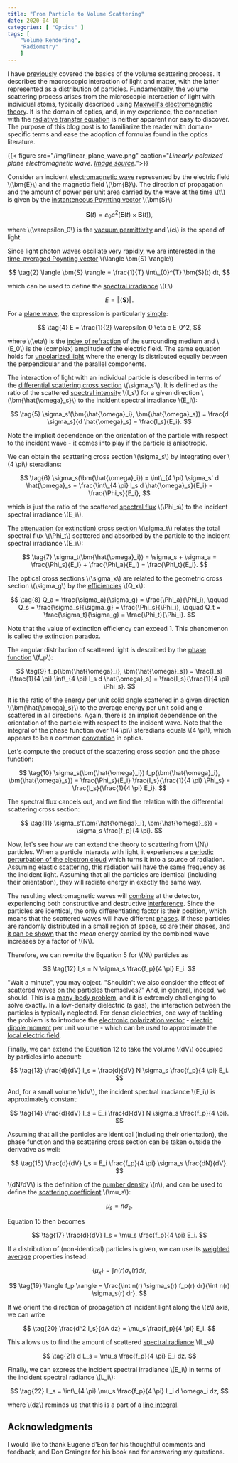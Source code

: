 ```yaml
---
title: "From Particle to Volume Scattering"
date: 2020-04-10
categories: [ "Optics" ]
tags: [
    "Volume Rendering",
    "Radiometry"
    ]
---
```


I have [previously](https://zero-radiance.github.io/post/analytic-media/) covered the basics of the volume scattering process. It describes the macroscopic interaction of light and matter, with the latter represented as a distribution of particles. Fundamentally, the volume scattering process arises from the microscopic interaction of light with individual atoms, typically described using [Maxwell's electromagnetic theory](https://www.osapublishing.org/josaa/abstract.cfm?URI=josaa-35-1-163). It is the domain of optics, and, in my experience, the connection with the [radiative transfer equation](https://en.wikipedia.org/wiki/Radiative_transfer#The_equation_of_radiative_transfer) is neither apparent nor easy to discover. The purpose of this blog post is to familiarize the reader with domain-specific terms and ease the adoption of formulas found in the optics literature.

<!--more-->

{{< figure src="/img/linear_plane_wave.png" caption="*Linearly-polarized plane electromagnetic wave. [Image source](https://openstax.org/books/university-physics-volume-2/pages/16-4-momentum-and-radiation-pressure).*">}}

Consider an incident [electromagnetic wave](https://www.cpp.edu/~alrudolph/classes/phy234/Reading/Summary%20of%20Waves.pdf) represented by the electric field \\(\bm{E}\\) and the magnetic field \\(\bm{B}\\).
The direction of propagation and the amount of power per unit area carried by the wave at the time \\(t\\) is given by the [instanteneous Poynting vector](https://en.wikipedia.org/wiki/Poynting_vector#Formulation_in_terms_of_microscopic_fields) \\(\bm{S}\\)

$$ \tag{1} \bm{S}(t) = \varepsilon_0 c^2 \Big( \bm{E}(t) \times \bm{B}(t) \Big), $$

where \\(\varepsilon_0\\) is the [vacuum permittivity](https://en.wikipedia.org/wiki/Permittivity) and \\(c\\) is the speed of light.

Since light photon waves oscillate very rapidly, we are interested in the [time-averaged Poynting vector](https://en.wikipedia.org/wiki/Poynting_vector#Time-averaged_Poynting_vector) \\(\langle \bm{S} \rangle\\)

$$ \tag{2} \langle \bm{S} \rangle = \frac{1}{T} \int\_{0}^{T} \bm{S}(t) dt, $$

which can be used to define the [spectral irradiance](https://en.wikipedia.org/wiki/Irradiance#Spectral_irradiance) \\(E\\)

$$ \tag{3} E = \Vert \langle \bm{S} \rangle \Vert. $$

For a [plane wave](https://en.wikipedia.org/wiki/Plane_wave), the expression is particularly [simple](https://en.wikipedia.org/wiki/Irradiance#Property):

$$ \tag{4} E = \frac{1}{2} \varepsilon_0 \eta c E_0^2, $$

where \\(\eta\\) is the [index of refraction](https://en.wikipedia.org/wiki/Refractive_index) of the surrounding medium and \\(E_0\\) is the (complex) amplitude of the electric field. The same equation holds for [unpolarized light](https://en.wikipedia.org/wiki/Polarization__(waves)#Unpolarized_and_partially_polarized_light) where the energy is distributed equally between the perpendicular and the parallel components.

The interaction of light with an individual particle is described in terms of the [differential scattering cross section](http://glossary.ametsoc.org/wiki/Differential_(scattering)_cross_section) \\(\sigma_s'\\). It is defined as the ratio of the scattered [spectral intensity](https://en.wikipedia.org/wiki/Radiant_intensity#Spectral_intensity) \\(I_s\\) for a given direction \\(\bm{\hat{\omega}_s}\\) to the incident spectral irradiance \\(E_i\\):

$$ \tag{5}
    \sigma_s'(\bm{\hat{\omega}_i}, \bm{\hat{\omega}_s}) =
    \frac{d \sigma_s}{d \hat{\omega}_s} =
    \frac{I_s}{E_i}.
$$

Note the implicit dependence on the orientation of the particle with respect to the incident wave - it comes into play if the particle is anisotropic.

We can obtain the scattering cross section \\(\sigma_s\\) by integrating over \\(4 \pi\\) steradians:

$$ \tag{6} \sigma_s(\bm{\hat{\omega}_i}) = \int\_{4 \pi} \sigma_s' d \hat{\omega}_s = \frac{\int\_{4 \pi} I_s d \hat{\omega}_s}{E_i} = \frac{\Phi_s}{E_i}, $$

which is just the ratio of the scattered [spectral flux](https://en.wikipedia.org/wiki/Radiant_flux#Spectral_flux) \\(\Phi_s\\) to the incident spectral irradiance \\(E_i\\).

The [attenuation (or extinction) cross section](http://glossary.ametsoc.org/wiki/Extinction_cross_section) \\(\sigma_t\\) relates the total spectral flux \\(\Phi_t\\) scattered and absorbed by the particle to the incident spectral irradiance \\(E_i\\):

$$ \tag{7} \sigma_t(\bm{\hat{\omega}_i}) = \sigma_s + \sigma_a = \frac{\Phi_s}{E_i} + \frac{\Phi_a}{E_i} = \frac{\Phi_t}{E_i}. $$

The optical cross sections \\(\sigma_x\\) are related to the geometric cross section \\(\sigma_g\\) by the [efficiencies](https://www.osapublishing.org/josaa/abstract.cfm?URI=josaa-35-1-163) \\(Q_x\\):

$$ \tag{8}
    Q_a = \frac{\sigma_a}{\sigma_g} = \frac{\Phi_a}{\Phi_i}, \qquad
    Q_s = \frac{\sigma_s}{\sigma_g} = \frac{\Phi_s}{\Phi_i}, \qquad
    Q_t = \frac{\sigma_t}{\sigma_g} = \frac{\Phi_t}{\Phi_i}. $$

Note that the value of extinction efficiency can exceed 1. This phenomenon is called the [extinction paradox](https://digitalcommons.unl.edu/cgi/viewcontent.cgi?article=1109&context=usarmyresearch).

The angular distribution of scattered light is described by the [phase function](http://glossary.ametsoc.org/wiki/Phase_function) \\(f_p\\):

$$ \tag{9}
    f_p(\bm{\hat{\omega}_i}, \bm{\hat{\omega}_s}) =
    \frac{I_s}{\frac{1}{4 \pi} \int\_{4 \pi} I_s d \hat{\omega}_s} =
    \frac{I_s}{\frac{1}{4 \pi} \Phi_s}.
$$

It is the ratio of the energy per unit solid angle scattered in a given direction \\(\bm{\hat{\omega}_s}\\) to the average energy per unit solid angle scattered in all directions. Again, there is an implicit dependence on the orientation of the particle with respect to the incident wave. Note that  the integral of the phase function over \\(4 \pi\\) steradians equals \\(4 \pi\\), which appears to be a common [convention](http://glossary.ametsoc.org/wiki/Phase_function) in optics.

Let's compute the product of the scattering cross section and the phase function:

$$ \tag{10} \sigma_s(\bm{\hat{\omega}_i}) f_p(\bm{\hat{\omega}_i}, \bm{\hat{\omega}_s}) = \frac{\Phi_s}{E_i} \frac{I_s}{\frac{1}{4 \pi} \Phi_s} = \frac{I_s}{\frac{1}{4 \pi} E_i}. $$

The spectral flux cancels out, and we find the relation with the differential scattering cross section:

$$ \tag{11} \sigma_s'(\bm{\hat{\omega}_i}, \bm{\hat{\omega}_s}) = \sigma_s \frac{f_p}{4 \pi}. $$

Now, let's see how we can extend the theory to scattering from \\(N\\) particles. When a particle interacts with light, it experiences a [periodic perturbation of the electron cloud](http://plaza.ufl.edu/dwhahn/Rayleigh%20and%20Mie%20Light%20Scattering.pdf) which turns it into a source of radiation. Assuming [elastic scattering](https://en.wikipedia.org/wiki/Elastic_scattering), this radiation will have the same frequency as the incident light. Assuming  that all the particles are identical (including their orientation), they will radiate energy in exactly the same way.

The resulting electromagnetic waves will [combine](https://en.wikipedia.org/wiki/Superposition_principle#Wave_superposition) at the detector, experiencing both constructive and destructive [interference](https://en.wikipedia.org/wiki/Superposition_principle#Wave_interference). Since the particles are identical, the only differentiating factor is their position, which means that the scattered waves will have different [phases](https://en.wikipedia.org/wiki/Phase_(waves)). If these particles are randomly distributed in a small region of space, so are their phases, and [it can be shown](https://www.nbi.dk/~ogendal/personal/lho/lightscattering_theory_and_practice.pdf) that the *mean* energy carried by the combined wave increases by a factor of \\(N\\).

Therefore, we can rewrite the Equation 5 for \\(N\\) particles as

$$ \tag{12} I_s = N \sigma_s \frac{f_p}{4 \pi} E_i. $$

"Wait a minute", you may object. "Shouldn't we also consider the effect of scattered waves on the particles themselves?" And, in general, indeed, we should. This is a [many-body problem](https://en.wikipedia.org/wiki/Many-body_problem), and it is extremely challenging to solve exactly. In a low-density dielectric (a gas), the interaction between the particles is typically neglected. For dense dielectrics, one way of tackling the problem is to introduce the [electronic polarization vector](https://www.feynmanlectures.caltech.edu/II_11.html) - [electric dipole moment](https://en.wikipedia.org/wiki/Electric_dipole_moment) per unit volume - which can be used to approximate the [local electric field](https://www.feynmanlectures.caltech.edu/II_32.html).

Finally, we can extend the Equation 12 to take the volume \\(dV\\) occupied by particles into account:

$$ \tag{13} \frac{d}{dV} I_s = \frac{d}{dV} N \sigma_s \frac{f_p}{4 \pi} E_i. $$

And, for a small volume \\(dV\\), the incident spectral irradiance \\(E_i\\) is approximately constant:

$$ \tag{14} \frac{d}{dV} I_s = E_i \frac{d}{dV} N \sigma_s \frac{f_p}{4 \pi}. $$

Assuming that all the particles are identical (including their orientation), the phase function and the scattering cross section can be taken outside the derivative as well:

$$ \tag{15} \frac{d}{dV} I_s = E_i \frac{f_p}{4 \pi} \sigma_s \frac{dN}{dV}. $$

\\(dN/dV\\) is the definition of the [number density](https://en.wikipedia.org/wiki/Number_density) \\(n\\),
and can be used to define the [scattering coefficient](https://zero-radiance.github.io/post/analytic-media/) \\(\mu_s\\):

$$ \tag{16} \mu_s = n \sigma_s. $$

Equation 15 then becomes

$$ \tag{17} \frac{d}{dV} I_s = \mu_s \frac{f_p}{4 \pi} E_i. $$

If a distribution of (non-identical) particles is given, we can use its [weighted average](http://eodg.atm.ox.ac.uk/user/grainger/research/book/protected/Chapter5.pdf) properties instead:

$$ \tag{18} \langle \mu_x \rangle = \int n(r) \sigma_x(r) dr, $$

$$ \tag{19} \langle f_p \rangle = \frac{\int n(r) \sigma_s(r) f_p(r) dr}{\int n(r) \sigma_s(r) dr}. $$

If we orient the direction of propagation of incident light along the \\(z\\) axis, we can write

$$ \tag{20} \frac{d^2 I_s}{dA dz} = \mu_s \frac{f_p}{4 \pi} E_i. $$

This allows us to find the amount of scattered [spectral radiance](https://en.wikipedia.org/wiki/Radiance#Spectral_radiance) \\(L_s\\)

$$ \tag{21} d L_s = \mu_s \frac{f_p}{4 \pi} E_i dz. $$

Finally, we can express the incident spectral irradiance \\(E_i\\) in terms of the incident spectral radiance \\(L_i\\):

$$ \tag{22} L_s = \int\_{4 \pi} \mu_s \frac{f_p}{4 \pi} L_i d \omega_i dz, $$

where \\(dz\\) reminds us that this is a part of a [line integral](https://zero-radiance.github.io/post/analytic-media/).

## Acknowledgments

I would like to thank Eugene d'Eon for his thoughtful comments and feedback, and Don Grainger for his book and for answering my questions.
